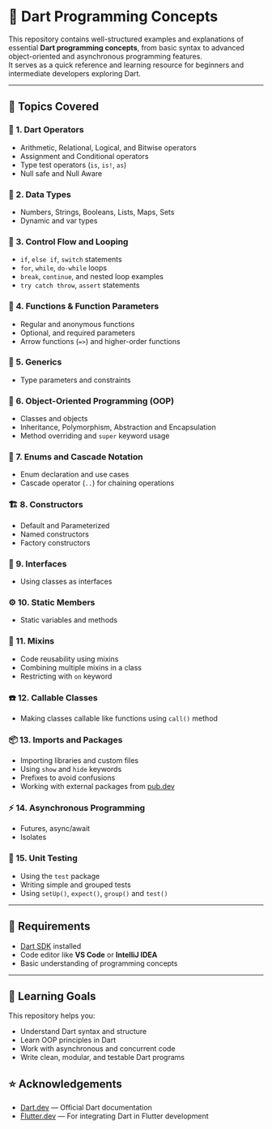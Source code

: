 # 🚀 Dart Programming Concepts

This repository contains well-structured examples and explanations of essential **Dart programming concepts**, from basic syntax to advanced object-oriented and asynchronous programming features.  
It serves as a quick reference and learning resource for beginners and intermediate developers exploring Dart.

---

## 📘 Topics Covered

### 🧩 1. Dart Operators
- Arithmetic, Relational, Logical, and Bitwise operators
- Assignment and Conditional operators
- Type test operators (`is`, `is!`, `as`)
- Null safe and Null Aware

### 🧱 2. Data Types
- Numbers, Strings, Booleans, Lists, Maps, Sets
- Dynamic and var types

### 🔁 3. Control Flow and Looping
- `if`, `else if`, `switch` statements
- `for`, `while`, `do-while` loops
- `break`, `continue`, and nested loop examples
- `try catch throw`, `assert` statements

### 🧮 4. Functions & Function Parameters
- Regular and anonymous functions
- Optional, and required parameters
- Arrow functions (`=>`) and higher-order functions

### 🧬 5. Generics
- Type parameters and constraints

### 🧠 6. Object-Oriented Programming (OOP)
- Classes and objects
- Inheritance, Polymorphism, Abstraction and Encapsulation
- Method overriding and `super` keyword usage

### 🧾 7. Enums and Cascade Notation
- Enum declaration and use cases
- Cascade operator (`..`) for chaining operations

### 🏗️ 8. Constructors
- Default and Parameterized
- Named constructors
- Factory constructors

### 🧩 9. Interfaces
- Using classes as interfaces

### ⚙️ 10. Static Members
- Static variables and methods

### 🧩 11. Mixins
- Code reusability using mixins
- Combining multiple mixins in a class
- Restricting with `on` keyword

### ☎️ 12. Callable Classes
- Making classes callable like functions using `call()` method

### 📦 13. Imports and Packages
- Importing libraries and custom files
- Using `show` and `hide` keywords
- Prefixes to avoid confusions
- Working with external packages from [pub.dev](https://pub.dev)

### ⚡ 14. Asynchronous Programming
- Futures, async/await
- Isolates

### 🧪 15. Unit Testing
- Using the `test` package
- Writing simple and grouped tests
- Using `setUp()`, `expect()`, `group()` and `test()`

---

## 🧩 Requirements

* [Dart SDK](https://dart.dev/get-dart) installed
* Code editor like **VS Code** or **IntelliJ IDEA**
* Basic understanding of programming concepts

---

## 📖 Learning Goals

This repository helps you:

* Understand Dart syntax and structure
* Learn OOP principles in Dart
* Work with asynchronous and concurrent code
* Write clean, modular, and testable Dart programs

## ⭐ Acknowledgements

* [Dart.dev](https://dart.dev) — Official Dart documentation
* [Flutter.dev](https://flutter.dev) — For integrating Dart in Flutter development
